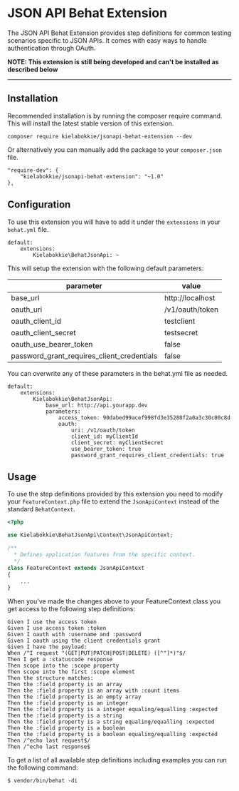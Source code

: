 # JSON API Behat Extension

The JSON API Behat Extension provides step definitions for common testing scenarios specific to JSON APIs. It comes with easy ways to handle authentication through OAuth.

**NOTE: This extension is still being developed and can't be installed as described below**

---

## Installation

Recommended installation is by running the composer require command. This will install the latest stable version of this extension.

    composer require kielabokkie/jsonapi-behat-extension --dev

Or alternatively you can manually add the package to your `composer.json` file.

    "require-dev": {
        "kielabokkie/jsonapi-behat-extension": "~1.0"
    },

## Configuration

To use this extension you will have to add it under the `extensions` in your `behat.yml` file.

    default:
        extensions:
            Kielabokkie\BehatJsonApi: ~

This will setup the extension with the following default parameters:

| parameter                                  | value            |
|--------------------------------------------|------------------|
| base_url                                   | http://localhost |
| oauth_uri                                  | /v1/oauth/token  |
| oauth_client_id                            | testclient       |
| oauth_client_secret                        | testsecret       |
| oauth_use_bearer_token                     | false            |
| password_grant_requires_client_credentials | false            |

You can overwrite any of these parameters in the behat.yml file as needed.

    default:
        extensions:
            Kielabokkie\BehatJsonApi:
                base_url: http://api.yourapp.dev
                parameters:
                    access_token: 90dabed99acef998fd3e35280f2a0a3c30c00c8d
                    oauth:
                        uri: /v1/oauth/token
                        client_id: myClientId
                        client_secret: myClientSecret
                        use_bearer_token: true
                        password_grant_requires_client_credentials: true

## Usage

To use the step definitions provided by this extension you need to modify your `FeatureContext.php` file to extend the `JsonApiContext` instead of the standard `BehatContext`.


```php
<?php

use Kielabokkie\BehatJsonApi\Context\JsonApiContext;

/**
  * Defines application features from the specific context.
  */
class FeatureContext extends JsonApiContext
{
    ...
}
```

When you've made the changes above to your FeatureContext class you get access to the following step definitions:

    Given I use the access token
    Given I use access token :token
    Given I oauth with :username and :password
    Given I oauth using the client credentials grant
    Given I have the payload:
    When /^I request "(GET|PUT|PATCH|POST|DELETE) ([^"]*)"$/
    Then I get a :statuscode response
    Then scope into the :scope property
    Then scope into the first :scope element
    Then the structure matches:
    Then the :field property is an array
    Then the :field property is an array with :count items
    Then the :field property is an empty array
    Then the :field property is an integer
    Then the :field property is a integer equaling/equalling :expected
    Then the :field property is a string
    Then the :field property is a string equaling/equalling :expected
    Then the :field property is a boolean
    Then the :field property is a boolean equaling/equalling :expected
    Then /^echo last request$/
    Then /^echo last response$


To get a list of all available step definitions including examples you can run the following command:

    $ vendor/bin/behat -di
